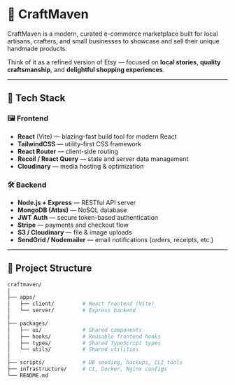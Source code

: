 # 🌟 CraftMaven

CraftMaven is a modern, curated e-commerce marketplace built for local artisans, crafters, and small businesses to showcase and sell their unique handmade products.

Think of it as a refined version of Etsy — focused on **local stories**, **quality craftsmanship**, and **delightful shopping experiences**.

---

## 🚀 Tech Stack

### 🖼 Frontend
- **React** (Vite) — blazing-fast build tool for modern React
- **TailwindCSS** — utility-first CSS framework
- **React Router** — client-side routing
- **Recoil / React Query** — state and server data management
- **Cloudinary** — media hosting & optimization

### 🛠 Backend
- **Node.js + Express** — RESTful API server
- **MongoDB (Atlas)** — NoSQL database
- **JWT Auth** — secure token-based authentication
- **Stripe** — payments and checkout flow
- **S3 / Cloudinary** — file & image uploads
- **SendGrid / Nodemailer** — email notifications (orders, receipts, etc.)

---

## 📁 Project Structure

```bash
craftmaven/
│
├── apps/
│   ├── client/         # React frontend (Vite)
│   └── server/         # Express backend
│
├── packages/
│   ├── ui/             # Shared components
│   ├── hooks/          # Reusable frontend hooks
│   ├── types/          # Shared TypeScript types
│   └── utils/          # Shared utilities
│
├── scripts/            # DB seeding, backups, CLI tools
├── infrastructure/     # CI, Docker, Nginx configs
└── README.md
